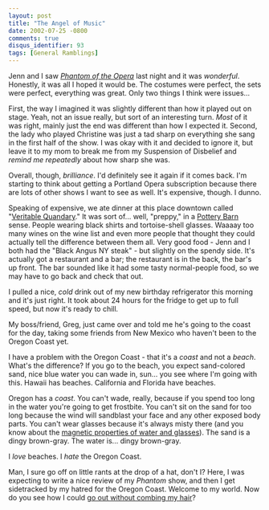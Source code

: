 ```yaml
---
layout: post
title: "The Angel of Music"
date: 2002-07-25 -0800
comments: true
disqus_identifier: 93
tags: [General Ramblings]
---
```

Jenn and I saw [*Phantom of the
Opera*](http://www.thephantomoftheopera.com/) last night and it was
*wonderful*. Honestly, it was all I hoped it would be. The costumes were
perfect, the sets were perfect, everything was great. Only two things I
think were issues...
 
 First, the way I imagined it was slightly different than how it played
out on stage. Yeah, not an issue really, but sort of an interesting
turn. *Most* of it was right, mainly just the end was different than how
I expected it. Second, the lady who played Christine was just a tad
sharp on everything she sang in the first half of the show. I was okay
with it and decided to ignore it, but leave it to my mom to break me
from my Suspension of Disbelief and *remind me repeatedly* about how
sharp she was.
 
 Overall, though, *brilliance*. I'd definitely see it again if it comes
back. I'm starting to think about getting a Portland Opera subscription
because there are lots of other shows I want to see as well. It's
expensive, though. I dunno.
 
 Speaking of expensive, we ate dinner at this place downtown called
"[Veritable Quandary](http://www.savvydiner.com/details.php?r=662)." It
was sort of... well, "preppy," in a [Pottery
Barn](http://www.potterybarn.com/) sense. People wearing black shirts
and tortoise-shell glasses. Waaaay too many wines on the wine list and
even more people that thought they could actually tell the difference
between them all. Very good food - Jenn and I both had the "Black Angus
NY steak" - but slightly on the spendy side. It's actually got a
restaurant and a bar; the restaurant is in the back, the bar's up front.
The bar sounded like it had some tasty normal-people food, so we may
have to go back and check that out.
 
 I pulled a nice, *cold* drink out of my new birthday refrigerator this
morning and it's just right. It took about 24 hours for the fridge to
get up to full speed, but now it's ready to chill.
 
 My boss/friend, Greg, just came over and told me he's going to the
coast for the day, taking some friends from New Mexico who haven't been
to the Oregon Coast yet.
 
 I have a problem with the Oregon Coast - that it's a *coast* and not a
*beach*. What's the difference? If you go to the beach, you expect
sand-colored sand, nice blue water you can wade in, sun... you see where
I'm going with this. Hawaii has beaches. California and Florida have
beaches.
 
 Oregon has a *coast*. You can't wade, really, because if you spend too
long in the water you're going to get frostbite. You can't sit on the
sand for too long because the wind will sandblast your face and any
other exposed body parts. You can't wear glasses because it's always
misty there (and you know about the [magnetic properties of water and
glasses](/archive/2002/07/15/new-science-magnetic-rain.aspx)). The sand
is a dingy brown-gray. The water is... dingy brown-gray.
 
 I *love* beaches. I *hate* the Oregon Coast.
 
 Man, I sure go off on little rants at the drop of a hat, don't I? Here,
I was expecting to write a nice review of my *Phantom* show, and then I
get sidetracked by my hatred for the Oregon Coast. Welcome to my world.
Now do you see how I could [go out without combing my
hair](/archive/2002/07/16/bad-hair-day.aspx)?
